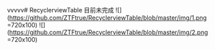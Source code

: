 vvvvv# RecyclerviewTable
目前未完成
![](https://github.com/ZTFtrue/RecyclerviewTable/blob/master/img/1.png =720x100)
![](https://github.com/ZTFtrue/RecyclerviewTable/blob/master/img/2.png =720x100)
